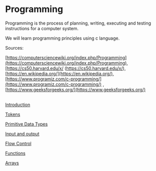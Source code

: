 # Programming

Programming is the process of planning, writing, executing and testing instructions for a computer system.

We will learn programming principles using c language.

Sources:

[https://computersciencewiki.org/index.php/Programming](https://computersciencewiki.org/index.php/Programming),[https://cs50.harvard.edu/x/ (https://cs50.harvard.edu/x/),[https://en.wikipedia.org/](https://en.wikipedia.org/),[https://www.programiz.com/c-programming/](https://www.programiz.com/c-programming/) ,[https://www.geeksforgeeks.org/](https://www.geeksforgeeks.org/)<br/><br/>
 

[Introduction](Notebook/Programming%20c727e2cb4b7c4f508ff5ebb848ab48d4/Introduction%208ea0569d8d464550bb3964fe793a33cf.md)

[Tokens](Notebook/Programming%20c727e2cb4b7c4f508ff5ebb848ab48d4/Tokens%206ac8bbb708354fca89980c873837dac2.md)

[Primitive Data Types](Notebook/Programming%20c727e2cb4b7c4f508ff5ebb848ab48d4/Primitive%20Data%20Types%205de22bc1f4144589baff1bece14c3ba9.md)

[Input and output](Notebook/Programming%20c727e2cb4b7c4f508ff5ebb848ab48d4/Input%20and%20output%202d725f5d4e0d419a8d79f3243ca08642.md)

[Flow Control](Notebook/Programming%20c727e2cb4b7c4f508ff5ebb848ab48d4/Flow%20Control%20aa13f842cab64d238ea1180f938e6b96.md)

[Functions](Notebook/Programming%20c727e2cb4b7c4f508ff5ebb848ab48d4/Functions%20ff0f4eee687c453ebe8c4d9f6cff3c1e.md)

[Arrays](Notebook/Programming%20c727e2cb4b7c4f508ff5ebb848ab48d4/Arrays%208f2989b857a642a6826cfbe525948a5b.md)
